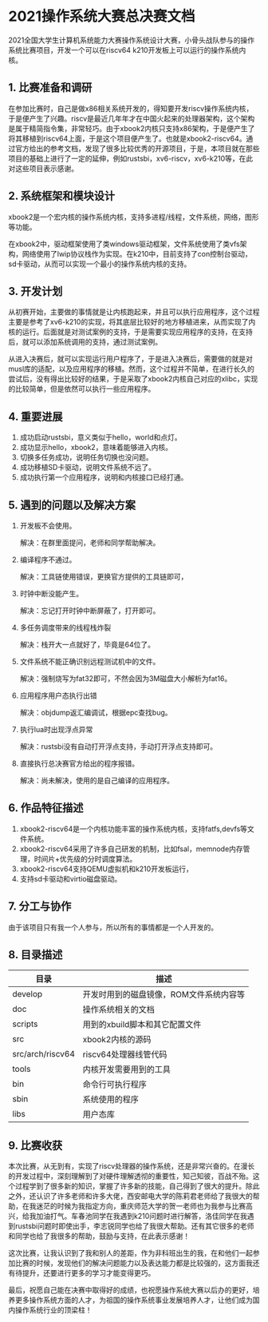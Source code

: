 # 2021操作系统大赛总决赛文档
2021全国大学生计算机系统能力大赛操作系统设计大赛，小骨头战队参与的操作系统比赛项目，开发一个可以在riscv64 k210开发板上可以运行的操作系统内核。
## 1. 比赛准备和调研
在参加比赛时，自己是做x86相关系统开发的，得知要开发riscv操作系统内核，于是便产生了兴趣。riscv是最近几年年才在中国火起来的处理器架构，这个架构是属于精简指令集，非常轻巧。由于xbook2内核只支持x86架构，于是便产生了将其移植到riscv64上面，于是这个项目便产生了。也就是xbook2-riscv64。通过官方给出的参考文档，发现了很多比较优秀的开源项目，于是，本项目就在那些项目的基础上进行了一定的延伸，例如rustsbi，xv6-riscv，xv6-k210等，在此对这些项目表示感谢。

## 2. 系统框架和模块设计
xbook2是一个宏内核的操作系统内核，支持多进程/线程，文件系统，网络，图形等功能。

在xbook2中，驱动框架使用了类windows驱动框架，文件系统使用了类vfs架构，网络使用了lwip协议栈作为实现。在k210中，目前支持了con控制台驱动，sd卡驱动，从而可以实现一个最小的操作系统内核的支持。

## 3. 开发计划
从初赛开始，主要做的事情就是让内核跑起来，并且可以执行应用程序，这个过程主要是参考了xv6-k210的实现，将其底层比较好的地方移植进来，从而实现了内核的运行。后面就是对测试案例的支持，于是需要实现应用程序的支持，在支持后，就可以添加系统调用的支持，通过测试案例。

从进入决赛后，就可以实现运行用户程序了，于是进入决赛后，需要做的就是对musl库的适配，以及应用程序的移植。然而，这个过程并不简单，在进行长久的尝试后，没有得出比较好的结果，于是采取了xbook2内核自己对应的xlibc，实现的比较简单，但是依然可以执行一些应用程序。

## 4. 重要进展
1. 成功启动rustsbi，意义类似于hello，world和点灯。
2. 成功显示hello，xbook2，意味着能够进入内核。
3. 切换多任务成功，说明任务切换也没问题。
4. 成功移植SD卡驱动，说明文件系统不远了。
5. 成功执行第一个应用程序，说明和内核接口已经打通。

## 5. 遇到的问题以及解决方案
1. 开发板不会使用。

    解决：在群里面提问，老师和同学帮助解决。

2. 编译程序不通过。

    解决：工具链使用错误，更换官方提供的工具链即可，

3. 时钟中断没能产生。
    
    解决：忘记打开时钟中断屏蔽了，打开即可。

4. 多任务调度带来的线程栈炸裂

    解决：栈开大一点就好了，毕竟是64位了。

5. 文件系统不能正确识别远程测试机中的文件。

    解决：强制烧写为fat32即可，不然会因为3M磁盘大小解析为fat16。

6. 应用程序用户态执行出错

    解决：objdump返汇编调试，根据epc查找bug。

7. 执行lua时出现浮点异常
    
    解决：rustsbi没有自动打开浮点支持，手动打开浮点支持即可。

8. 直接执行总决赛官方给出的程序报错。

    解决：尚未解决，使用的是自己编译的应用程序。

## 6. 作品特征描述
1. xbook2-riscv64是一个内核功能丰富的操作系统内核，支持fatfs,devfs等文件系统。
2. xbook2-riscv64采用了许多自己研发的机制，比如fsal，memnode内存管理，时间片+优先级的分时调度算法。
3. xbook2-riscv64支持QEMU虚拟机和k210开发板运行，
4. 支持sd卡驱动和virtio磁盘驱动。

## 7. 分工与协作
由于该项目只有我一个人参与，所以所有的事情都是一个人开发的。

## 8. 目录描述

| 目录            | 描述                                      |
| ------------- | --------------------------------------- |
| develop       | 开发时用到的磁盘镜像，ROM文件系统内容等   |
| doc           | 操作系统相关的文档                               |
| scripts       | 用到的xbuild脚本和其它配置文件 |
| src           | xbook2内核的源码                  |
| src/arch/riscv64           | riscv64处理器线管代码                  |
| tools         | 内核开发需要用到的工具                         |
| bin           | 命令行可执行程序  |
| sbin          | 系统使用的程序  |
| libs          | 用户态库  |

## 9. 比赛收获

本次比赛，从无到有，实现了riscv处理器的操作系统，还是非常兴奋的。在漫长的开发过程中，深刻理解到了对硬件理解透彻的重要性，知己知彼，百战不殆。这个过程学到了很多新的知识，掌握了许多新的技能，自己得到了很大的提升。除此之外，还认识了许多老师和许多大佬，西安邮电大学的陈莉君老师给了我很大的帮助，在我迷茫的时候为我指定方向，重庆师范大学的贺一老师也为我参与比赛高兴，给我加油打气。车春池同学在我遇到k210问题时进行解答，洛佳同学在我遇到rustsbi问题时即使出手，李志锐同学也给了我很大帮助。还有其它很多的老师和同学也给了我很多的帮助，鼓励与支持，在此表示感谢！

这次比赛，让我认识到了我和别人的差距，作为非科班出生的我，在和他们一起参加比赛的时候，发现他们的解决问题能力以及表达能力都是比较强的，这方面我还有待提升，还要进行更多的学习才能变得更巧。

最后，祝愿自己能在决赛中取得好的成绩，也祝愿操作系统大赛以后办的更好，培养更多操作系统方面的人才，为祖国的操作系统事业发展培养人才，让他们成为国内操作系统行业的顶梁柱！